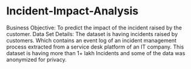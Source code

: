 # Incident-Impact-Analysis
Business Objective: To predict the impact of the incident raised by the customer.  Data Set Details: The dataset is having incidents raised by customers. Which contains an event log of an incident management process extracted from a service desk platform of an IT company.  This dataset is having more than 1+ lakh Incidents and some of the data was anonymized for privacy.

